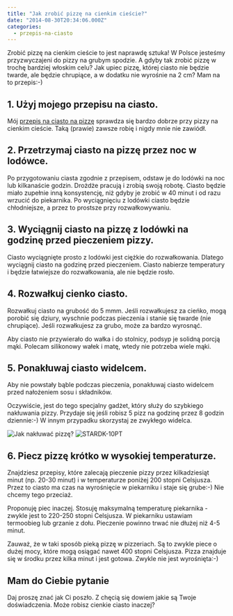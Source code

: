 ```yaml
---
title: "Jak zrobić pizzę na cienkim cieście?"
date: "2014-08-30T20:34:06.000Z"
categories: 
  - przepis-na-ciasto
---
```


Zrobić pizzę na cienkim cieście to jest naprawdę sztuka! W Polsce jesteśmy przyzwyczajeni do pizzy na grubym spodzie. A gdyby tak zrobić pizzę w trochę bardziej włoskim celu? Jak upiec pizzę, której ciasto nie będzie twarde, ale będzie chrupiące, a w dodatku nie wyrośnie na 2 cm? Mam na to przepis:-)

## 1\. Użyj mojego przepisu na ciasto.

Mój <a title="Przepis na ciasto na pizzę" href="/przepis-na-ciasto-na-pizze/">przepis na ciasto na pizzę</a> sprawdza się bardzo dobrze przy pizzy na cienkim cieście. Taką (prawie) zawsze robię i nigdy mnie nie zawiódł.

## 2\. Przetrzymaj ciasto na pizzę przez noc w lodówce.

Po przygotowaniu ciasta zgodnie z przepisem, odstaw je do lodówki na noc lub kilkanaście godzin. Drożdże pracują i zrobią swoją robotę. Ciasto będzie miało zupełnie inną konsystencję, niż gdyby je zrobić w 40 minut i od razu wrzucić do piekarnika. Po wyciągnięciu z lodówki ciasto będzie chłodniejsze, a przez to prostsze przy rozwałkowywaniu.

## 3\. Wyciągnij ciasto na pizzę z lodówki na godzinę przed pieczeniem pizzy.

Ciasto wyciągnięte prosto z lodówki jest ciężkie do rozwałkowania. Dlatego wyciągnij ciasto na godzinę przed pieczeniem. Ciasto nabierze temperatury i będzie łatwiejsze do rozwałkowania, ale nie będzie rosło.

## 4\. Rozwałkuj cienko ciasto.

Rozwałkuj ciasto na grubość do 5 mmm. Jeśli rozwałkujesz za cieńko, mogą porobić się dziury, wyschnie podczas pieczenia i stanie się twarde (nie chrupiące). Jeśli rozwałkujesz za grubo, może za bardzo wyrosnąć.

Aby ciasto nie przywierało do wałka i do stolnicy, podsyp je solidną porcją mąki. Polecam silikonowy wałek i matę, wtedy nie potrzeba wiele mąki.

## 5\. Ponakłuwaj ciasto widelcem.

Aby nie powstały bąble podczas pieczenia, ponakłuwaj ciasto widelcem przed nałożeniem sosu i składników.

Oczywiście, jest do tego specjalny gadżet, który służy do szybkiego nakłuwania pizzy. Przydaje się jeśli robisz 5 pizz na godzinę przez 8 godzin dziennie:-) W innym przypadku skorzystaj ze zwykłego widelca.

![Jak nakłuwać pizzę?](ddo5-255x300.jpg) ![STARDK-10PT](STARDK-10PT-300x213.jpg)

## 6\. Piecz pizzę krótko w wysokiej temperaturze.

Znajdziesz przepisy, które zalecają pieczenie pizzy przez kilkadziesiąt minut (np. 20-30 minut) i w temperaturze poniżej 200 stopni Celsjusza. Przez to ciasto ma czas na wyrośnięcie w piekarniku i staje się grube:-) Nie chcemy tego przeciaż.

Proponuję piec inaczej. Stosuję maksymalną temperaturę piekarnika - zwykle jest to 220-250 stopni Celsjusza. W piekarniku ustawiam termoobieg lub grzanie z dołu. Pieczenie powinno trwać nie dłużej niż 4-5 minut.

Zauważ, że w taki sposób pieką pizzę w pizzeriach. Są to zwykle piece o dużej mocy, które mogą osiągać nawet 400 stopni Celsjusza. Pizza znajduje się w środku przez kilka minut i jest gotowa. Zwykle nie jest wyrośnięta:-)

## Mam do Ciebie pytanie

Daj proszę znać jak Ci poszło. Z chęcią się dowiem jakie są Twoje doświadczenia. Może robisz cienkie ciasto inaczej?
